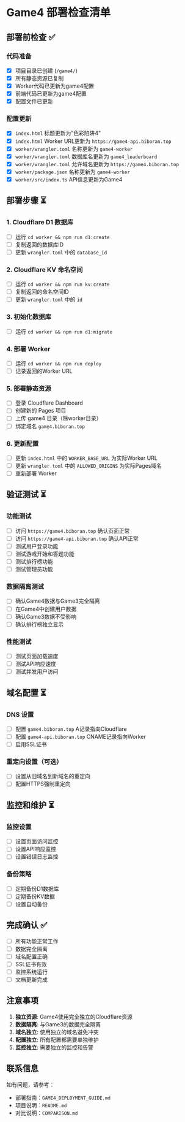 # Game4 部署检查清单

## 部署前检查 ✅

### 代码准备
- [x] 项目目录已创建 (`/game4/`)
- [x] 所有静态资源已复制
- [x] Worker代码已更新为game4配置
- [x] 前端代码已更新为game4配置
- [x] 配置文件已更新

### 配置更新
- [x] `index.html` 标题更新为"色彩陷阱4"
- [x] `index.html` Worker URL更新为 `https://game4-api.biboran.top`
- [x] `worker/wrangler.toml` 名称更新为 `game4-worker`
- [x] `worker/wrangler.toml` 数据库名更新为 `game4_leaderboard`
- [x] `worker/wrangler.toml` 允许域名更新为 `https://game4.biboran.top`
- [x] `worker/package.json` 名称更新为 `game4-worker`
- [x] `worker/src/index.ts` API信息更新为Game4

## 部署步骤 ⏳

### 1. Cloudflare D1 数据库
- [ ] 运行 `cd worker && npm run d1:create`
- [ ] 复制返回的数据库ID
- [ ] 更新 `wrangler.toml` 中的 `database_id`

### 2. Cloudflare KV 命名空间
- [ ] 运行 `cd worker && npm run kv:create`
- [ ] 复制返回的命名空间ID
- [ ] 更新 `wrangler.toml` 中的 `id`

### 3. 初始化数据库
- [ ] 运行 `cd worker && npm run d1:migrate`

### 4. 部署 Worker
- [ ] 运行 `cd worker && npm run deploy`
- [ ] 记录返回的Worker URL

### 5. 部署静态资源
- [ ] 登录 Cloudflare Dashboard
- [ ] 创建新的 Pages 项目
- [ ] 上传 game4 目录（除worker目录）
- [ ] 绑定域名 `game4.biboran.top`

### 6. 更新配置
- [ ] 更新 `index.html` 中的 `WORKER_BASE_URL` 为实际Worker URL
- [ ] 更新 `wrangler.toml` 中的 `ALLOWED_ORIGINS` 为实际Pages域名
- [ ] 重新部署 Worker

## 验证测试 ⏳

### 功能测试
- [ ] 访问 `https://game4.biboran.top` 确认页面正常
- [ ] 访问 `https://game4-api.biboran.top` 确认API正常
- [ ] 测试用户登录功能
- [ ] 测试游戏开始和答题功能
- [ ] 测试排行榜功能
- [ ] 测试管理员功能

### 数据隔离测试
- [ ] 确认Game4数据与Game3完全隔离
- [ ] 在Game4中创建用户数据
- [ ] 确认Game3数据不受影响
- [ ] 确认排行榜独立显示

### 性能测试
- [ ] 测试页面加载速度
- [ ] 测试API响应速度
- [ ] 测试并发用户访问

## 域名配置 ⏳

### DNS 设置
- [ ] 配置 `game4.biboran.top` A记录指向Cloudflare
- [ ] 配置 `game4-api.biboran.top` CNAME记录指向Worker
- [ ] 启用SSL证书

### 重定向设置（可选）
- [ ] 设置从旧域名到新域名的重定向
- [ ] 配置HTTPS强制重定向

## 监控和维护 ⏳

### 监控设置
- [ ] 设置页面访问监控
- [ ] 设置API响应监控
- [ ] 设置错误日志监控

### 备份策略
- [ ] 定期备份D1数据库
- [ ] 定期备份KV数据
- [ ] 设置自动备份

## 完成确认 ✅

- [ ] 所有功能正常工作
- [ ] 数据完全隔离
- [ ] 域名配置正确
- [ ] SSL证书有效
- [ ] 监控系统运行
- [ ] 文档更新完成

## 注意事项

1. **独立资源**: Game4使用完全独立的Cloudflare资源
2. **数据隔离**: 与Game3的数据完全隔离
3. **域名独立**: 使用独立的域名避免冲突
4. **配置独立**: 所有配置都需要单独维护
5. **监控独立**: 需要独立的监控和告警

## 联系信息

如有问题，请参考：
- 部署指南：`GAME4_DEPLOYMENT_GUIDE.md`
- 项目说明：`README.md`
- 对比说明：`COMPARISON.md`


